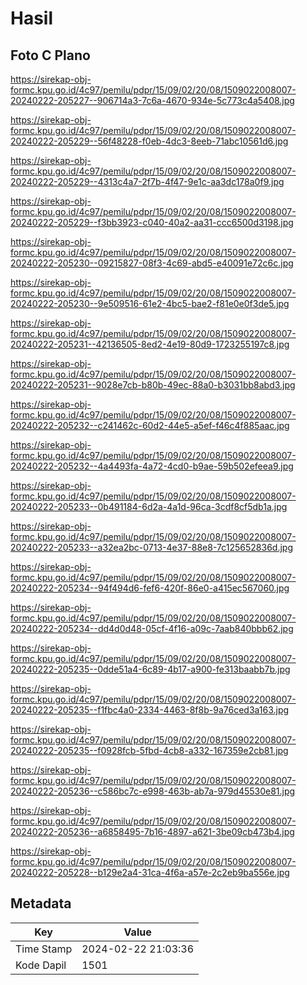 # Hasil

## Foto C Plano

https://sirekap-obj-formc.kpu.go.id/4c97/pemilu/pdpr/15/09/02/20/08/1509022008007-20240222-205227--906714a3-7c6a-4670-934e-5c773c4a5408.jpg

https://sirekap-obj-formc.kpu.go.id/4c97/pemilu/pdpr/15/09/02/20/08/1509022008007-20240222-205229--56f48228-f0eb-4dc3-8eeb-71abc10561d6.jpg

https://sirekap-obj-formc.kpu.go.id/4c97/pemilu/pdpr/15/09/02/20/08/1509022008007-20240222-205229--4313c4a7-2f7b-4f47-9e1c-aa3dc178a0f9.jpg

https://sirekap-obj-formc.kpu.go.id/4c97/pemilu/pdpr/15/09/02/20/08/1509022008007-20240222-205229--f3bb3923-c040-40a2-aa31-ccc6500d3198.jpg

https://sirekap-obj-formc.kpu.go.id/4c97/pemilu/pdpr/15/09/02/20/08/1509022008007-20240222-205230--09215827-08f3-4c69-abd5-e40091e72c6c.jpg

https://sirekap-obj-formc.kpu.go.id/4c97/pemilu/pdpr/15/09/02/20/08/1509022008007-20240222-205230--9e509516-61e2-4bc5-bae2-f81e0e0f3de5.jpg

https://sirekap-obj-formc.kpu.go.id/4c97/pemilu/pdpr/15/09/02/20/08/1509022008007-20240222-205231--42136505-8ed2-4e19-80d9-1723255197c8.jpg

https://sirekap-obj-formc.kpu.go.id/4c97/pemilu/pdpr/15/09/02/20/08/1509022008007-20240222-205231--9028e7cb-b80b-49ec-88a0-b3031bb8abd3.jpg

https://sirekap-obj-formc.kpu.go.id/4c97/pemilu/pdpr/15/09/02/20/08/1509022008007-20240222-205232--c241462c-60d2-44e5-a5ef-f46c4f885aac.jpg

https://sirekap-obj-formc.kpu.go.id/4c97/pemilu/pdpr/15/09/02/20/08/1509022008007-20240222-205232--4a4493fa-4a72-4cd0-b9ae-59b502efeea9.jpg

https://sirekap-obj-formc.kpu.go.id/4c97/pemilu/pdpr/15/09/02/20/08/1509022008007-20240222-205233--0b491184-6d2a-4a1d-96ca-3cdf8cf5db1a.jpg

https://sirekap-obj-formc.kpu.go.id/4c97/pemilu/pdpr/15/09/02/20/08/1509022008007-20240222-205233--a32ea2bc-0713-4e37-88e8-7c125652836d.jpg

https://sirekap-obj-formc.kpu.go.id/4c97/pemilu/pdpr/15/09/02/20/08/1509022008007-20240222-205234--94f494d6-fef6-420f-86e0-a415ec567060.jpg

https://sirekap-obj-formc.kpu.go.id/4c97/pemilu/pdpr/15/09/02/20/08/1509022008007-20240222-205234--dd4d0d48-05cf-4f16-a09c-7aab840bbb62.jpg

https://sirekap-obj-formc.kpu.go.id/4c97/pemilu/pdpr/15/09/02/20/08/1509022008007-20240222-205235--0dde51a4-6c89-4b17-a900-fe313baabb7b.jpg

https://sirekap-obj-formc.kpu.go.id/4c97/pemilu/pdpr/15/09/02/20/08/1509022008007-20240222-205235--f1fbc4a0-2334-4463-8f8b-9a76ced3a163.jpg

https://sirekap-obj-formc.kpu.go.id/4c97/pemilu/pdpr/15/09/02/20/08/1509022008007-20240222-205235--f0928fcb-5fbd-4cb8-a332-167359e2cb81.jpg

https://sirekap-obj-formc.kpu.go.id/4c97/pemilu/pdpr/15/09/02/20/08/1509022008007-20240222-205236--c586bc7c-e998-463b-ab7a-979d45530e81.jpg

https://sirekap-obj-formc.kpu.go.id/4c97/pemilu/pdpr/15/09/02/20/08/1509022008007-20240222-205236--a6858495-7b16-4897-a621-3be09cb473b4.jpg

https://sirekap-obj-formc.kpu.go.id/4c97/pemilu/pdpr/15/09/02/20/08/1509022008007-20240222-205228--b129e2a4-31ca-4f6a-a57e-2c2eb9ba556e.jpg


## Metadata

| Key        | Value               |
| ---------- | ------------------- |
| Time Stamp | 2024-02-22 21:03:36 |
| Kode Dapil | 1501                |



